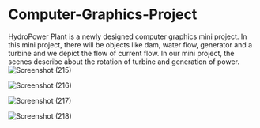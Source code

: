 # Computer-Graphics-Project
HydroPower Plant is a newly designed computer graphics mini project. In this mini project, there will be objects like dam, water flow, generator and a turbine and we depict the flow of current flow. In our mini project, the scenes describe about the rotation of turbine and generation of power.
![Screenshot (215)](https://user-images.githubusercontent.com/70771224/134164107-3fcda471-c462-44f1-aaf4-03cd35424b53.png)

![Screenshot (216)](https://user-images.githubusercontent.com/70771224/134164131-06dced2e-7fb6-4119-a362-dfddf6d602b4.png)

![Screenshot (217)](https://user-images.githubusercontent.com/70771224/134164145-b6ab8e11-4576-4b39-8c0d-f791779ad611.png)

![Screenshot (218)](https://user-images.githubusercontent.com/70771224/134164162-58470f10-e4d8-4bae-b9ba-7f7a12a8254b.png)
